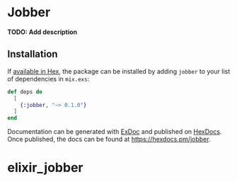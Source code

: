 # Jobber

**TODO: Add description**

## Installation

If [available in Hex](https://hex.pm/docs/publish), the package can be installed
by adding `jobber` to your list of dependencies in `mix.exs`:

```elixir
def deps do
  [
    {:jobber, "~> 0.1.0"}
  ]
end
```

Documentation can be generated with [ExDoc](https://github.com/elixir-lang/ex_doc)
and published on [HexDocs](https://hexdocs.pm). Once published, the docs can
be found at <https://hexdocs.pm/jobber>.

# elixir_jobber
